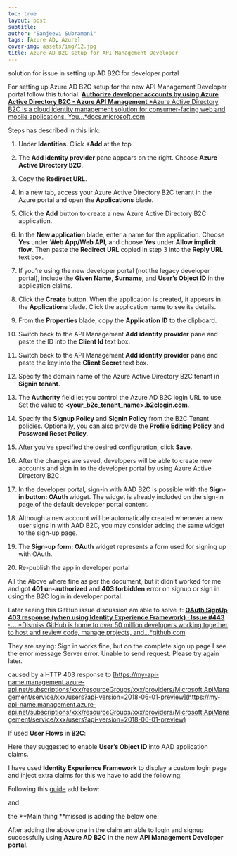 ```yaml
---
toc: true
layout: post
subtitle: 
author: "Sanjeevi Subramani"
tags: [Azure AD, Azure]
cover-img: assets/img/12.jpg
title: Azure AD B2C setup for API Management Developer 
---
```

solution for issue in setting up AD B2C for developer portal

For setting up Azure AD B2C setup for the new API Management Developer portal follow this tutorial:
[**Authorize developer accounts by using Azure Active Directory B2C - Azure API Management**
*Azure Active Directory B2C is a cloud identity management solution for consumer-facing web and mobile applications. You…*docs.microsoft.com](https://docs.microsoft.com/en-us/azure/api-management/api-management-howto-aad-b2c)

Steps has described in this link:

 1. Under **Identities**. Click **+Add** at the top

 2. The **Add identity provider** pane appears on the right. Choose **Azure Active Directory B2C**.

 3. Copy the **Redirect URL**.

 4. In a new tab, access your Azure Active Directory B2C tenant in the Azure portal and open the **Applications** blade.

 5. Click the **Add** button to create a new Azure Active Directory B2C application.

 6. In the **New application** blade, enter a name for the application. Choose **Yes** under **Web App/Web API**, and choose **Yes** under **Allow implicit flow**. Then paste the **Redirect URL** copied in step 3 into the **Reply URL** text box.

 7. If you’re using the new developer portal (not the legacy developer portal), include the **Given Name**, **Surname**, and **User’s Object ID** in the application claims.

 8. Click the **Create** button. When the application is created, it appears in the **Applications** blade. Click the application name to see its details.

 9. From the **Properties** blade, copy the **Application ID** to the clipboard.

 10. Switch back to the API Management **Add identity provider** pane and paste the ID into the **Client Id** text box.

 11. Switch back to the API Management **Add identity provider** pane and paste the key into the **Client Secret** text box.

 12. Specify the domain name of the Azure Active Directory B2C tenant in **Signin tenant**.

 13. The **Authority** field let you control the Azure AD B2C login URL to use. Set the value to **<your_b2c_tenant_name>.b2clogin.com**.

 14. Specify the **Signup Policy** and **Signin Policy** from the B2C Tenant policies. Optionally, you can also provide the **Profile Editing Policy** and **Password Reset Policy**.

 15. After you’ve specified the desired configuration, click **Save**.

 16. After the changes are saved, developers will be able to create new accounts and sign in to the developer portal by using Azure Active Directory B2C.

 17. In the developer portal, sign-in with AAD B2C is possible with the **Sign-in button: OAuth** widget. The widget is already included on the sign-in page of the default developer portal content.

 18. Although a new account will be automatically created whenever a new user signs in with AAD B2C, you may consider adding the same widget to the sign-up page.

 19. The **Sign-up form: OAuth** widget represents a form used for signing up with OAuth.

 20. Re-publish the app in developer portal

All the Above where fine as per the document, but it didn’t worked for me and got **401 un-authorized** and **403 forbidden** error on signup or sign in using the B2C login in developer portal.

Later seeing this GitHub issue discussion am able to solve it:
[**OAuth SignUp 403 response (when using Identity Experience Framework) · Issue #443 ·…**
*Dismiss GitHub is home to over 50 million developers working together to host and review code, manage projects, and…*github.com](https://github.com/Azure/api-management-developer-portal/issues/443)

They are saying: Sign in works fine, but on the complete sign up page I see the error message Server error. Unable to send request. Please try again later.

caused by a HTTP 403 response to [https://my-api-name.management.azure-api.net/subscriptions/xxx/resourceGroups/xxx/providers/Microsoft.ApiManagement/service/xxx/users?api-version=2018-06-01-preview](https://my-api-name.management.azure-api.net/subscriptions/xxx/resourceGroups/xxx/providers/Microsoft.ApiManagement/service/xxx/users?api-version=2018-06-01-preview)

If used **User Flows** in **B2C**:

Here they suggested to enable **User’s Object ID** into AAD application claims.

I have used **Identity Experience Framework** to display a custom login page and inject extra claims for this we have to add the following:

Following this [guide](https://docs.microsoft.com/en-gb/azure/active-directory-b2c/custom-policy-get-started) add below:

<OutputClaim ClaimTypeReferenceId="objectId" PartnerClaimType="sub"/>

and

<SubjectNamingInfo ClaimType="sub" />

the **Main thing **missed is adding the below one:
>  <OutputClaim ClaimTypeReferenceId=”objectId” PartnerClaimType=”oid”/>

After adding the above one in the claim am able to login and signup successfully using **Azure AD B2C** in the new **API Management Developer portal**.
